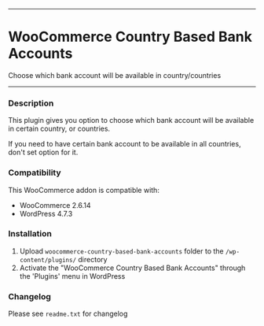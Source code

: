 
-----------------------

# WooCommerce Country Based Bank Accounts

Choose which bank account will be available in country/countries

-----------------------

### Description

This plugin gives you option to choose which bank account will be available in certain country, or countries.

If you need to have certain bank account to be available in all countries, don't set option for it.

### Compatibility

This WooCommerce addon is compatible with:
* WooCommerce 2.6.14
* WordPress 4.7.3

### Installation

1. Upload `woocommerce-country-based-bank-accounts` folder to the `/wp-content/plugins/` directory
2. Activate the "WooCommerce Country Based Bank Accounts" through the 'Plugins' menu in WordPress

### Changelog
Please see `readme.txt` for changelog
